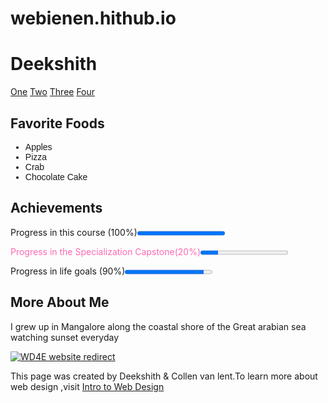 # webienen.hithub.io
<!DOCTYPE html>
<html lang="en">
<head>
    <meta charset="UTF-8">
    <meta name="viewport" content="width=, initial-scale=1.0">
    <title>Document</title>
    <link rel="Style" href="C:/Users/lenovo/Documents/New folder/web101/style.css">
    <style>
        .gg
        {
            color:hotpink ;
        }
        ul{
            font-family: Impact, Haettenschweiler, 'Arial Narrow Bold', sans-serif;
        }
    </style>
</head>
<body>
    <h1>Deekshith</h1>
    <a href="#">One</a>
    <a href="#">Two</a>
    <a href="#">Three</a>
    <a href="#">Four</a>
    <h2>Favorite Foods</h2>
    <nav>
        <ul>
            <li value="disc">Apples</li>
            <li value="disc">Pizza</li>
            <li value="disc">Crab</li>
            <li value="disc">Chocolate Cake</li>
        </ul>
        <h2>Achievements</h2>
        <p>Progress in this course (100%)<progress value="100" max="100">Progress in this course</progress></p>
        <p class="gg">Progress in the Specialization Capstone(20%)<progress value="20" max="100">Progress in this course</progress></p>
        <p>Progress in life goals (90%)<progress value="90" max="100">Progress in this course</progress></p>
        <h2>More About Me</h2>
        <p>I grew up in Mangalore along the coastal shore of the Great arabian sea watching sunset everyday</p>

</body>
<footer>
    <a href="http://intro-webdesign.com/">
    <img src="http://www.intro-webdesign.com/images/newlogo.png" alt="WD4E website redirect" ></a>
    <p>This page was created by Deekshith & Collen van lent.To learn more about web design ,visit <a href="http://intro-webdesign.com/">Intro to Web Design</a></p>
</footer>
</html>
